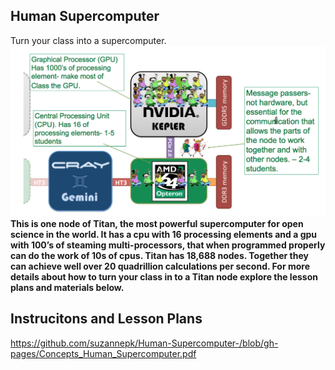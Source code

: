 ## Human Supercomputer
Turn your class into a supercomputer.
![Titan Node](https://github.com/suzannepk/Human-Supercomputer-/blob/gh-pages/HumanComputer.png)
**This is one node of Titan, the most powerful supercomputer for open science in the world. It has a cpu with 16 processing elements and a gpu with 100’s of steaming multi-processors, that when programmed properly can do the work of 10s of cpus. Titan has 18,688 nodes. Together they can achieve well over 20 quadrillion calculations per second. For more details about how to turn your class in to a Titan node explore the lesson plans and materials below.**

## Instrucitons and Lesson Plans
https://github.com/suzannepk/Human-Supercomputer-/blob/gh-pages/Concepts_Human_Supercomputer.pdf
